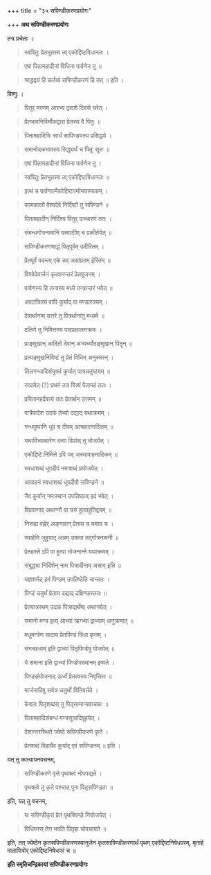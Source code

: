 +++
title = "३५ सपिण्डीकरणप्रयोगः"

+++
**अथ सपिण्डीकरणप्रयोगः**

तत्र प्रचेताः ।

> स्वपितुः प्रेतभूतस्य त्व् एकोद्दिष्टविधानतः ।

> एषां पितामहादीनां विधिना पार्वणेन तु ॥

> श्राद्धद्वयं हि कर्तव्यं सपिण्डीकरणं हि तत् ॥ इति ।

विष्णुः ।

> पितुर् मरणम् आरभ्य द्वादशे दिवसे चरेत् ।

> प्रेतभावनिविर्मोकद्वारा प्रेतस्य वै पितुः ॥

> पितामहादिभिः सार्धं सापिण्ड्यस्य प्रसिद्धये ।

> समानोदकभावस्य सिद्ध्यर्थं च पितुः सुतः ॥

> एषां पितामहादीनां विधिना पार्वणेन तु ।

> स्वपितुः प्रेतभूतस्य त्व् एकोद्दिष्टविधानतः ॥

> इत्थं च पार्वणात्मैकोद्दिष्टात्मोभयरूपकम् ।

> कामकालौ वैश्वदेवे निर्दिष्टौ तु सपिण्डने ॥

> पितामहादीन् निर्दिश्य पितुर् उच्चारणं ततः ।

> संबन्धगोत्रनामानि वस्वादींश् च प्रकीर्तयेत् ॥

> सपिण्डीकरणश्राद्धं पितृपूर्वम् उदीरितम् ।

> प्रेतपूर्वं वदन्त्य् एके तद् असांप्रतम् ईरितम् ॥

> विश्वेदेवार्चनं कृत्वानन्तरं प्रेतपूजनम् ।

> पार्वणस्य हि तन्त्रस्य मध्ये तन्त्रान्तरं भवेत् ॥

> अवटत्रितयं वापि कुर्याद् वा मण्डलत्रयम् ।

> देवार्थानाम् उत्तरे तु पित्रर्थानांतु मध्यमे ॥

> दक्षिणे तु निमित्तस्य पादप्रक्षालनक्रमः ।

> प्राङ्मुखान् आदितो देवान् अभ्यर्च्योदङ्मुखान् पितॄन् ॥

> प्रत्यङ्मुखनिविष्टं तु प्रेतं विधिम् अनुस्मरन् ।

> तिलगन्धादिसंयुक्तं कुर्यात् पात्रचतुष्टयम् ॥

> सादयेत् (?) प्रथमं तत्र पित्र्यं पैतामहं ततः ।

> प्रपितामहदैवत्यं ततः प्रेतार्थम् उत्तमम् ॥

> पात्रैकदेश उदकं तेभ्यो दद्याद् यथाक्रमम् ।

> गन्धपुष्पाणि धूपं च दीपम् आच्छादनादिकम् ॥

> यथाविभवसारेण दत्वा विप्रांस् तु भोजयेत् ।

> एकोद्दिष्टे निमित्ते ऽपि यद् अस्यावाहनादिकम् ॥

> स्वधाशब्दं धूपदीपं नमःशब्दं प्रयोजयेत् ।

> आवाहनं स्वधाशब्दं धूपदीपौ सपिण्डने ॥

> नैव कुर्यान् नमःस्थान उपतिष्ठत्व् इदं भवेत् ।

> विप्रपाणाव् अथाग्नौ वा चरुं हुत्वाहुतिद्वयम् ॥

> निरूह्य वह्नेर् अङ्गारान् प्रेताय च यमाय च ।

> स्वाहेति जुहुयाद् अन्नम् उक्त्वा तद्गोत्रनामनी ॥

> प्रेतहस्ते ऽपि वा हुत्वा भोजनान्ते यथाक्रमम् ।

> संबुद्ध्या निर्दिशेन् नाम पित्रादीनाम् असाव् इति ॥

> यज्ञशर्मन्न् इमं पिण्डम् उपतिष्ठेति चान्ततः ।

> पिण्डं चतुर्थं प्रेताय दद्याद् दक्षिणहस्ततः ॥

> प्रेतपात्रस्थम् उदकं पित्राद्यर्थेष्व् अथानयेत् ।

> समानो मन्त्र इत्य् आभ्यां ऋग्भ्यां द्वाभ्याम् अनुक्रमात् ॥

> मधुमन्त्रेण चादाय प्रेतपिण्डं त्रिधा कृतम् ।

> संगच्छध्वम् इति द्वाभ्यां पितृपिण्डेषु योजयेत् ॥

> ये समाना इति द्वाभ्यां पिण्डोपस्थानम् इष्यते ।

> पिण्डसंयोजनाद् ऊर्ध्वं प्रेतत्वस्य निवृत्तितः ॥

> मार्जनादिषु सर्वत्र चतुर्थो विनिवर्तते ।

> केवलः पितृशब्दस् तु पितृसामान्यवाचकः ॥

> पितामहादिसंबन्धं मन्त्रसूत्रादिषूहयेत् ।

> देशान्तरस्थिते ज्येष्ठे सपिण्डीकरणे कृते ।

> प्रेतशब्दं विहायैव कुर्याद् एवं सपिण्डनम् ॥ इति ।

यत् तु कात्यायनवचनम्,

> सपिण्डीकरणे वृत्ते पृथक्त्वं नोपपद्यते ।

> पृथक्त्वे तु कृते पश्चात् पुनः पितृसपिण्डता ॥

इति, यत् तु वचनम्,

> यः सपिण्डीकृतं प्रेतं पृथक्पिण्डे नियोजयेत् ।

> विधिघ्नस् तेन भवति पितृहा चोपचायते ॥ 

इति, तत् ज्येष्ठेन कृतसपिण्डीकरणस्यानुजेन कृतसापिण्डीकरणार्थं पृथग् एकोद्दिष्टनिषेधपरम्, मृताहे मातापित्रोर् एकोद्दिष्टनिषेधपरं च ॥

**इति स्मृतिचन्द्रिकायां सपिण्डीकरणप्रयोगः**
